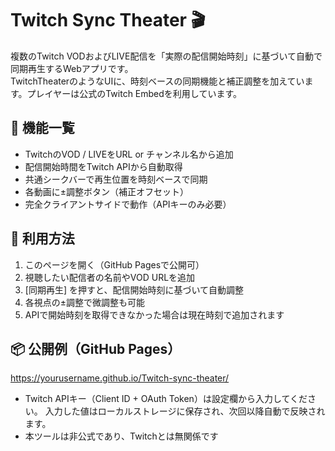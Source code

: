 # Twitch Sync Theater 🎬

複数のTwitch VODおよびLIVE配信を「実際の配信開始時刻」に基づいて自動で同期再生するWebアプリです。  
TwitchTheaterのようなUIに、時刻ベースの同期機能と補正調整を加えています。プレイヤーは公式のTwitch Embedを利用しています。

## 🔧 機能一覧

- TwitchのVOD / LIVEをURL or チャンネル名から追加
- 配信開始時間をTwitch APIから自動取得
- 共通シークバーで再生位置を時刻ベースで同期
- 各動画に±調整ボタン（補正オフセット）
- 完全クライアントサイドで動作（APIキーのみ必要）

## 🚀 利用方法

1. このページを開く（GitHub Pagesで公開可）
2. 視聴したい配信者の名前やVOD URLを追加
3. [同期再生] を押すと、配信開始時刻に基づいて自動調整
4. 各視点の±調整で微調整も可能
5. APIで開始時刻を取得できなかった場合は現在時刻で追加されます

## 📦 公開例（GitHub Pages）
https://yourusername.github.io/Twitch-sync-theater/

- Twitch APIキー（Client ID + OAuth Token）は設定欄から入力してください。
  入力した値はローカルストレージに保存され、次回以降自動で反映されます。
- 本ツールは非公式であり、Twitchとは無関係です

